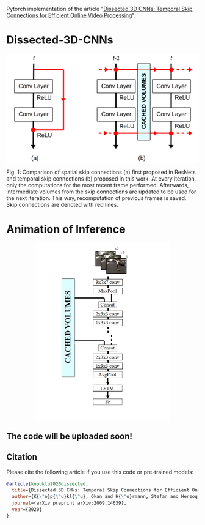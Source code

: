 Pytorch implementation of the article "[Dissected 3D CNNs: Temporal Skip Connections for Efficient Online Video Processing](https://arxiv.org/pdf/2009.14639.pdf)".

# Dissected-3D-CNNs

<p align="center"><img src="https://github.com/okankop/Dissected-3D-CNNs/blob/master/visual/spatial_temporal_sk.png" align="middle" width="550" title="temporal skip connections" /><figcaption>Fig. 1:  Comparison of spatial skip connections (a) first proposed in ResNets and temporal skip connections (b) proposed in this work. At every iteration, only the computations for the most recent frame performed. Afterwards, intermediate volumes from the skip connections are updated to be used for the next iteration. This way, recomputation of previous frames is saved. Skip connections are denoted with red lines. 
 </figcaption></figure></p>


# Animation of Inference

<p align="center"><img src="https://github.com/okankop/Dissected-3D-CNNs/blob/master/visual/D3D_animation.gif" align="middle" width="350" title="animation of inference" /></figure></p>


## The code will be uploaded soon!

## Citation

Please cite the following article if you use this code or pre-trained models:

```bibtex
@article{kopuklu2020dissected,
  title={Dissected 3D CNNs: Temporal Skip Connections for Efficient Online Video Processing},
  author={K{\"o}p{\"u}kl{\"u}, Okan and H{\"o}rmann, Stefan and Herzog, Fabian and Cevikalp, Hakan and Rigoll, Gerhard},
  journal={arXiv preprint arXiv:2009.14639},
  year={2020}
}
```
